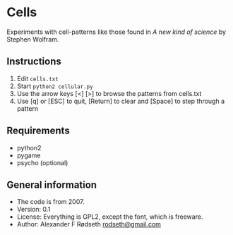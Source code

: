 Cells
=====

Experiments with cell-patterns like those found in *A new kind of science* by Stephen Wolfram.

Instructions
------------

1. Edit `cells.txt`
2. Start `python2 cellular.py`
3. Use the arrow keys [<] [>] to browse the patterns from cells.txt
4. Use [q] or [ESC] to quit, [Return] to clear and [Space] to step through a pattern

Requirements
------------

* python2
* pygame
* psycho (optional)

General information
-------------------

* The code is from 2007.
* Version: 0.1
* License: Everything is GPL2, except the font, which is freeware.
* Author: Alexander F Rødseth <rodseth@gmail.com>

